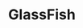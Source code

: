 ---
codehost: https://github.com/https://github.com/javaee/glassfish
logohandle: javaee_glassfish
sort: javaee_glassfish
title: GlassFish
website: https://javaee.github.io/glassfish/
wikipedia: https://en.wikipedia.org/wiki/GlassFish
---